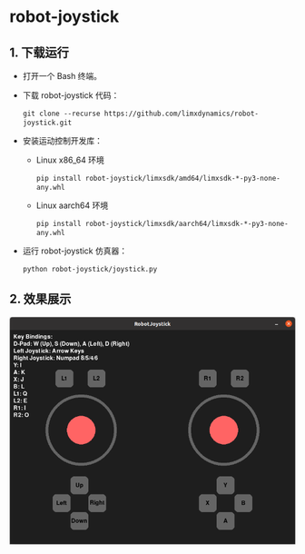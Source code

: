 # robot-joystick

## 1. 下载运行

- 打开一个 Bash 终端。

- 下载 robot-joystick 代码：

  ```
  git clone --recurse https://github.com/limxdynamics/robot-joystick.git
  ```

- 安装运动控制开发库：

  - Linux x86_64 环境

    ```
    pip install robot-joystick/limxsdk/amd64/limxsdk-*-py3-none-any.whl
    ```

  - Linux aarch64 环境

    ```
    pip install robot-joystick/limxsdk/aarch64/limxsdk-*-py3-none-any.whl
    ```

- 运行 robot-joystick 仿真器：

  ```
  python robot-joystick/joystick.py
  ```

## 2. 效果展示
![](doc/joystick.png)
